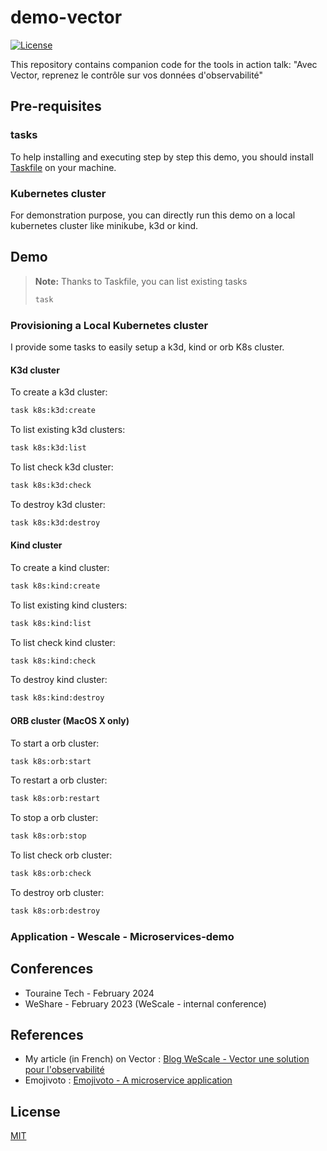 # demo-vector

[![License](https://img.shields.io/badge/license-MIT-blue.svg)](https://opensource.org/licenses/MIT)

This repository contains companion code for the tools in  action talk: "Avec Vector, reprenez le contrôle sur vos données d'observabilité"

## Pre-requisites

### tasks
To help installing and executing step by step this demo, you should install [Taskfile](https://taskfile.dev/) on your machine.
### Kubernetes cluster
For demonstration purpose, you can directly run this demo on a local kubernetes cluster like minikube, k3d or kind.

## Demo

> **Note:** Thanks to Taskfile, you can list existing tasks
> ```bash
> task
>```

### Provisioning a Local Kubernetes cluster
I provide some tasks to easily setup a k3d, kind or orb K8s cluster.

#### K3d cluster

To create a k3d cluster:
```bash
task k8s:k3d:create
```

To list existing k3d clusters:
```bash
task k8s:k3d:list
```

To list check k3d cluster:
```bash
task k8s:k3d:check
```

To destroy k3d cluster:
```bash
task k8s:k3d:destroy
```

#### Kind cluster

To create a kind cluster:
```bash
task k8s:kind:create
```

To list existing kind clusters:
```bash
task k8s:kind:list
```

To list check kind cluster:
```bash
task k8s:kind:check
```

To destroy kind cluster:
```bash
task k8s:kind:destroy
```

#### ORB cluster (MacOS X only)

To start a orb cluster:
```bash
task k8s:orb:start
```
To restart a orb cluster:
```bash
task k8s:orb:restart
```
To stop a orb cluster:
```bash
task k8s:orb:stop
```

To list check orb cluster:
```bash
task k8s:orb:check
```

To destroy orb cluster:
```bash
task k8s:orb:destroy
```
### Application - Wescale - Microservices-demo

## Conferences

- Touraine Tech - February 2024
- WeShare - February 2023 (WeScale - internal conference)

## References
- My article (in French) on Vector : [Blog WeScale - Vector une solution pour l'observabilité](https://blog.wescale.fr/vector-une-solution-pour-lobservabilit%C3%A9)
- Emojivoto : [Emojivoto - A microservice application](https://github.com/BuoyantIO/emojivoto)

## License

[MIT](https://opensource.org/licenses/MIT)

